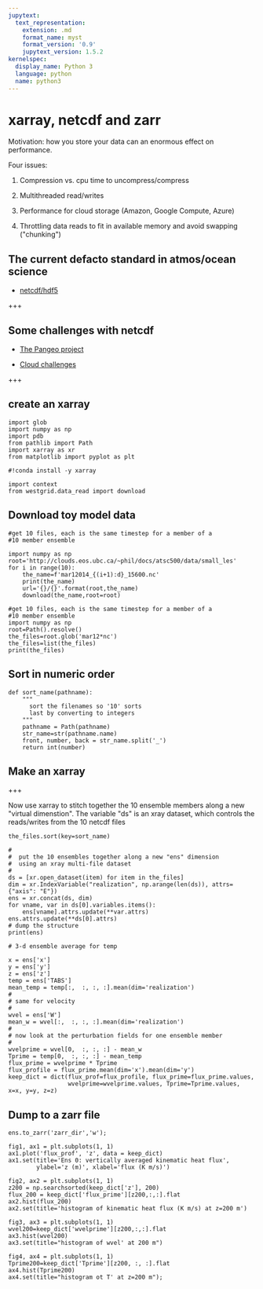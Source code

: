 ```yaml
---
jupytext:
  text_representation:
    extension: .md
    format_name: myst
    format_version: '0.9'
    jupytext_version: 1.5.2
kernelspec:
  display_name: Python 3
  language: python
  name: python3
---
```


# xarray, netcdf and zarr

Motivation:  how you store your data can an enormous effect on performance.

Four issues:

1) Compression vs. cpu time to uncompress/compress

2) Multithreaded read/writes

3) Performance for cloud storage (Amazon, Google Compute, Azure)

4) Throttling data reads to fit in available memory and avoid swapping ("chunking")

## The current defacto standard in atmos/ocean science


* [netcdf/hdf5](ttps://www.unidata.ucar.edu/software/netcdf/docs/index.html)

+++

## Some challenges with netcdf

* [The Pangeo project](http://pangeo-data.org/)

* [Cloud challenges](https://medium.com/pangeo)

+++

## create an xarray

```{code-cell} ipython3
import glob
import numpy as np
import pdb
from pathlib import Path
import xarray as xr
from matplotlib import pyplot as plt
```

```{code-cell} ipython3
#!conda install -y xarray
```

```{code-cell} ipython3
import context
from westgrid.data_read import download
```

## Download toy model data

```{code-cell} ipython3
#get 10 files, each is the same timestep for a member of a
#10 member ensemble

import numpy as np
root='http://clouds.eos.ubc.ca/~phil/docs/atsc500/data/small_les'
for i in range(10):
    the_name=f'mar12014_{(i+1):d}_15600.nc'
    print(the_name)
    url='{}/{}'.format(root,the_name)
    download(the_name,root=root)
```

```{code-cell} ipython3
#get 10 files, each is the same timestep for a member of a
#10 member ensemble
import numpy as np
root=Path().resolve()
the_files=root.glob('mar12*nc')
the_files=list(the_files)
print(the_files)
```

## Sort in numeric order

```{code-cell} ipython3
def sort_name(pathname):
    """
      sort the filenames so '10' sorts
      last by converting to integers
    """
    pathname = Path(pathname)
    str_name=str(pathname.name)
    front, number, back = str_name.split('_')
    return int(number)
```

## Make an xarray

+++

Now use xarray to stitch together the 10 ensemble members along a new "virtual dimenstion".
The variable "ds"  is an xray dataset, which controls the reads/writes from the
10 netcdf files

```{code-cell} ipython3
the_files.sort(key=sort_name)

#
#  put the 10 ensembles together along a new "ens" dimension
#  using an xray multi-file dataset
#
ds = [xr.open_dataset(item) for item in the_files]
dim = xr.IndexVariable("realization", np.arange(len(ds)), attrs={"axis": "E"})
ens = xr.concat(ds, dim)
for vname, var in ds[0].variables.items():
    ens[vname].attrs.update(**var.attrs)
ens.attrs.update(**ds[0].attrs)
# dump the structure
print(ens)

# 3-d ensemble average for temp

x = ens['x']
y = ens['y']
z = ens['z']
temp = ens['TABS']
mean_temp = temp[:,  :, :, :].mean(dim='realization')
#
# same for velocity
#
wvel = ens['W']
mean_w = wvel[:,  :, :, :].mean(dim='realization')
#
# now look at the perturbation fields for one ensemble member
#
wvelprime = wvel[0,  :, :, :] - mean_w
Tprime = temp[0,  :, :, :] - mean_temp
flux_prime = wvelprime * Tprime
flux_profile = flux_prime.mean(dim='x').mean(dim='y')
keep_dict = dict(flux_prof=flux_profile, flux_prime=flux_prime.values,
                 wvelprime=wvelprime.values, Tprime=Tprime.values, x=x, y=y, z=z)
```

## Dump to a zarr file

```{code-cell} ipython3
ens.to_zarr('zarr_dir','w');
```

```{code-cell} ipython3
fig1, ax1 = plt.subplots(1, 1)
ax1.plot('flux_prof', 'z', data = keep_dict)
ax1.set(title='Ens 0: vertically averaged kinematic heat flux',
        ylabel='z (m)', xlabel='flux (K m/s)')

fig2, ax2 = plt.subplots(1, 1)
z200 = np.searchsorted(keep_dict['z'], 200)
flux_200 = keep_dict['flux_prime'][z200,:,:].flat
ax2.hist(flux_200)
ax2.set(title='histogram of kinematic heat flux (K m/s) at z=200 m')

fig3, ax3 = plt.subplots(1, 1)
wvel200=keep_dict['wvelprime'][z200,:,:].flat
ax3.hist(wvel200)
ax3.set(title="histogram of wvel' at 200 m")

fig4, ax4 = plt.subplots(1, 1)
Tprime200=keep_dict['Tprime'][z200, :, :].flat
ax4.hist(Tprime200)
ax4.set(title="histogram ot T' at z=200 m");
```
